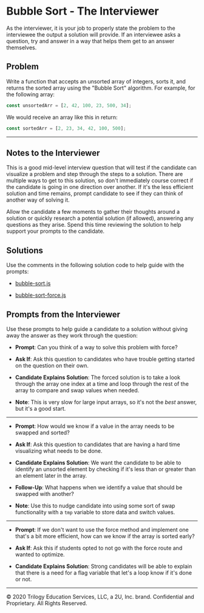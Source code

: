# Bubble Sort - The Interviewer

As the interviewer, it is your job to properly state the problem to the interviewee the output a solution will provide. If an interviewee asks a question, try and answer in a way that helps them get to an answer themselves.

## Problem

Write a function that accepts an unsorted array of integers, sorts it, and returns the sorted array using the "Bubble Sort" algorithm. For example, for the following array:

```js
const unsortedArr = [2, 42, 100, 23, 500, 34];
```

We would receive an array like this in return:

```js
const sortedArr = [2, 23, 34, 42, 100, 500];
```

- - - 

## Notes to the Interviewer

This is a good mid-level interview question that will test if the candidate can visualize a problem and step through the steps to a solution. There are multiple ways to get to this solution, so don't immediately course correct if the candidate is going in one direction over another. If it's the less efficient solution and time remains, prompt candidate to see if they can think of another way of solving it.

Allow the candidate a few moments to gather their thoughts around a solution or quickly research a potential solution (if allowed), answering any questions as they arise. Spend this time reviewing the solution to help support your prompts to the candidate. 

## Solutions

Use the comments in the following solution code to help guide with the prompts:

* [bubble-sort.js](./bubble-sort.js)

* [bubble-sort-force.js](./bubble-sort-force.js)

## Prompts from the Interviewer

Use these prompts to help guide a candidate to a solution without giving away the answer as they work through the question:

* **Prompt**: Can you think of a way to solve this problem with force?

* **Ask If**: Ask this question to candidates who have trouble getting started on the question on their own.

* **Candidate Explains Solution**: The forced solution is to take a look through the array one index at a time and loop through the rest of the array to compare and swap values when needed.

* **Note**: This is very slow for large input arrays, so it's not the _best_ answer, but it's a good start.

- - -

* **Prompt**: How would we know if a value in the array needs to be swapped and sorted?

* **Ask If**: Ask this question to candidates that are having a hard time visualizing what needs to be done.

* **Candidate Explains Solution**: We want the candidate to be able to identify an unsorted element by checking if it's less than or greater than an element later in the array.

* **Follow-Up**: What happens when we identify a value that should be swapped with another?

* **Note**: Use this to nudge candidate into using some sort of swap functionality with a `tmp` variable to store data and switch values.

- - -

* **Prompt**: If we don't want to use the force method and implement one that's a bit more efficient, how can we know if the array is sorted early?

* **Ask If**: Ask this if students opted to not go with the force route and wanted to optimize.

* **Candidate Explains Solution**: Strong candidates will be able to explain that there is a need for a flag variable that let's a loop know if it's done or not. 

- - -
© 2020 Trilogy Education Services, LLC, a 2U, Inc. brand. Confidential and Proprietary. All Rights Reserved.
